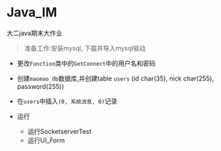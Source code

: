 # Java_IM
大二java期末大作业

> 准备工作:安装mysql, 下载并导入mysql驱动
> 
- 更改`Function`类中的`GetConnect`中的用户名和密码
- 创建`maomao_db`数据库,并创建table `users` (id char(35), nick char(255), password(255))
- 在`users`中插入`(0, 系统消息, 0)`记录

- 运行
  - 运行SocketserverTest
  - 运行UI_Form
  
